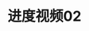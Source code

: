 ---
layout: dev-video
categories: encounter
title: "进度视频02"
short-description: B站上的开发进度视频02
img: assets/encounter/02.png
bilibili: <iframe class="responsive-video-container" src="//player.bilibili.com/player.html?aid=627532083&bvid=BV1jt4y1i7EG&cid=247924555&page=1" scrolling="no" border="0" frameborder="no" framespacing="0" allowfullscreen="true"> </iframe>
---